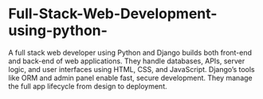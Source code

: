 # Full-Stack-Web-Development-using-python-
A full stack web developer using Python and Django builds both front-end and back-end of web applications. They handle databases, APIs, server logic, and user interfaces using HTML, CSS, and JavaScript. Django’s tools like ORM and admin panel enable fast, secure development. They manage the full app lifecycle from design to deployment.

